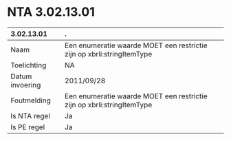 # NTA 3.02.13.01

 3.02.13.01 | . 
 :--- | :--- 
 Naam | Een enumeratie waarde MOET een restrictie zijn op xbrli:stringItemType 
 Toelichting | NA 
 Datum invoering | 2011/09/28 
 Foutmelding | Een enumeratie waarde MOET een restrictie zijn op xbrli:stringItemType 
 Is NTA regel | Ja 
 Is PE regel | Ja 
